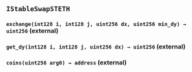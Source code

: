 ## `IStableSwapSTETH`






### `exchange(int128 i, int128 j, uint256 dx, uint256 min_dy) → uint256` (external)





### `get_dy(int128 i, int128 j, uint256 dx) → uint256` (external)





### `coins(uint256 arg0) → address` (external)








